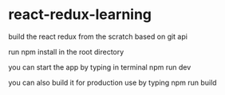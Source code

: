 # react-redux-learning
build the react redux from the scratch based on git api

run npm install in the root directory

you can start the app by typing in terminal npm run dev

you can also build it for production use by typing npm run build

